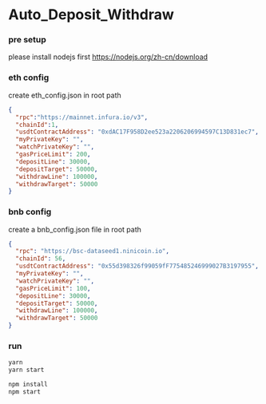 # Auto_Deposit_Withdraw
### pre setup
please install nodejs first
https://nodejs.org/zh-cn/download

### eth config
create eth_config.json in root path
```json
{
  "rpc":"https://mainnet.infura.io/v3",
  "chainId":1,
  "usdtContractAddress": "0xdAC17F958D2ee523a2206206994597C13D831ec7",
  "myPrivateKey": "",
  "watchPrivateKey": "",
  "gasPriceLimit": 200,
  "depositLine": 30000,
  "depositTarget": 50000,
  "withdrawLine": 100000,
  "withdrawTarget": 50000
}
```

### bnb config
create a bnb_config.json file in root path
```json
{
  "rpc": "https://bsc-dataseed1.ninicoin.io",
  "chainId": 56,
  "usdtContractAddress": "0x55d398326f99059fF775485246999027B3197955",
  "myPrivateKey": "",
  "watchPrivateKey": "",
  "gasPriceLimit": 100,
  "depositLine": 30000,
  "depositTarget": 50000,
  "withdrawLine": 100000,
  "withdrawTarget": 50000
}
```

### run
```js
yarn
yarn start

npm install
npm start
```